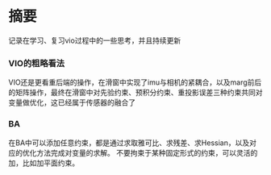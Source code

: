 # 摘要
记录在学习、复习vio过程中的一些思考，并且持续更新
### VIO的粗略看法
VIO还是更看重后端的操作，在滑窗中实现了imu与相机的紧耦合，以及marg前后的矩阵操作，最终在滑窗中对先验约束、预积分约束、重投影误差三种约束共同对变量做优化，这已经属于传感器的融合了
### BA
在BA中可以添加任意约束，都是通过求取雅可比、求残差、求Hessian，以及对应的优化方法完成对变量的求解。
不要拘束于某种固定形式的约束，可以灵活的加，比如加平面约束。
